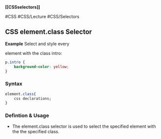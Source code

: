 **[[CSSselectors]]**

#CSS #CSS/Lecture  #CSS/Selectors 
## CSS element.class Selector
**Example** Select and style every <p> element with the class intro:
```CSS
p.intro {
	background-color: yellow;
}
```
### Syntax
```CSS
element.class{
	css declarations;
}
```

### Defintion & Usage
- The element.class selector is used to select the specified element with the the specified class.